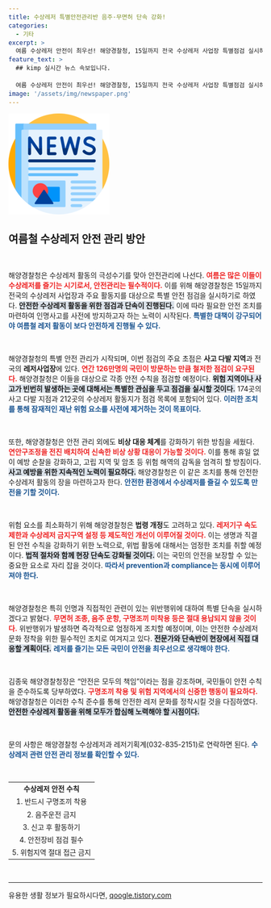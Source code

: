 ```yaml
---
title: 수상레저 특별안전관리반 음주·무면허 단속 강화!
categories:
  - 기타
excerpt: >
  여름 수상레저 안전이 최우선! 해양경찰청, 15일까지 전국 수상레저 사업장 특별점검 실시하며, 음주운항 등 위험 행동 단속 강화. 즐거운 여름 피서, 안전하게 즐기세요!
feature_text: >
  ## kimp 실시간 뉴스 속보입니다.

  여름 수상레저 안전이 최우선! 해양경찰청, 15일까지 전국 수상레저 사업장 특별점검 실시하며, 음주운항 등 위험 행동 단속 강화. 즐거운 여름 피서, 안전하게 즐기세요!
image: '/assets/img/newspaper.png'
---
```


<p><img src="/assets/img/newspaper.png" alt="kimplant 속보" /></p>

<h2 data-ke-size="size26">여름철 수상레저 안전 관리 방안</h2>

<p data-ke-size="size16">&nbsp;</p>

<p>해양경찰청은 수상레저 활동의 극성수기를 맞아 안전관리에 나선다. <b><span style="color: #ee2323;">여름은 많은 이들이 수상레저를 즐기는 시기로서, 안전관리는 필수적이다.</span></b> 이를 위해 해양경찰청은 15일까지 전국의 수상레저 사업장과 주요 활동지를 대상으로 특별 안전 점검을 실시하기로 하였다. <b><span style="background-color: #21538527;">안전한 수상레저 활동을 위한 점검과 단속이 진행된다.</span></b> 이에 따라 필요한 안전 조치를 마련하여 인명사고를 사전에 방지하고자 하는 노력이 시작된다. <b><span style="color: #1a5490;">특별한 대책이 강구되어야 여름철 레저 활동이 보다 안전하게 진행될 수 있다.</span></b></p>

<p data-ke-size="size16">&nbsp;</p>

<p>해양경찰청의 특별 안전 관리가 시작되며, 이번 점검의 주요 초점은 <strong>사고 다발 지역</strong>과 전국의 <strong>레저사업장</strong>에 있다. <b><span style="color: #ee2323;">연간 126만명의 국민이 방문하는 만큼 철저한 점검이 요구된다.</span></b> 해양경찰청은 이들을 대상으로 각종 안전 수칙을 점검할 예정이다. <b><span style="background-color: #21538527;">위험 지역이나 사고가 빈번히 발생하는 곳에 대해서는 특별한 관심을 두고 점검을 실시할 것이다.</span></b> 174곳의 사고 다발 지점과 212곳의 수상레저 활동지가 점검 목록에 포함되어 있다. <b><span style="color: #1a5490;">이러한 조치를 통해 잠재적인 재난 위험 요소를 사전에 제거하는 것이 목표이다.</span></b></p>

<p data-ke-size="size16">&nbsp;</p>

<p>또한, 해양경찰청은 안전 관리 외에도 <strong>비상 대응 체계</strong>를 강화하기 위한 방침을 세웠다. <b><span style="color: #ee2323;">연안구조정을 전진 배치하여 신속한 비상 상황 대응이 가능할 것이다.</span></b> 이를 통해 휴일 없이 예방 순찰을 강화하고, 고립 지역 및 암초 등 위험 해역의 감독을 엄격히 할 방침이다. <b><span style="background-color: #21538527;">사고 예방을 위한 지속적인 노력이 필요하다.</span></b> 해양경찰청은 이 같은 조치를 통해 안전한 수상레저 활동의 장을 마련하고자 한다. <b><span style="color: #1a5490;">안전한 환경에서 수상레저를 즐길 수 있도록 만전을 기할 것이다.</span></b></p>

<p data-ke-size="size16">&nbsp;</p>

<p>위험 요소를 최소화하기 위해 해양경찰청은 <strong>법령 개정</strong>도 고려하고 있다. <b><span style="color: #ee2323;">레저기구 속도 제한과 수상레저 금지구역 설정 등 제도적인 개선이 이루어질 것이다.</span></b> 이는 생명과 직결된 안전 수칙을 강화하기 위한 노력으로, 위법 활동에 대해서는 엄정한 조치를 취할 예정이다. <b><span style="background-color: #21538527;">법적 절차와 함께 현장 단속도 강화될 것이다.</span></b> 이는 국민의 안전을 보장할 수 있는 중요한 요소로 자리 잡을 것이다. <b><span style="color: #1a5490;">따라서 prevention과 compliance는 동시에 이루어져야 한다.</span></b></p>

<p data-ke-size="size16">&nbsp;</p>

<p>해양경찰청은 특히 인명과 직접적인 관련이 있는 위반행위에 대하여 특별 단속을 실시하겠다고 밝혔다. <b><span style="color: #ee2323;">무면허 조종, 음주 운항, 구명조끼 미착용 등은 절대 용납되지 않을 것이다.</span></b> 위반행위가 발생하면 즉각적으로 엄정하게 조치할 예정이며, 이는 안전한 수상레저 문화 정착을 위한 필수적인 조치로 여겨지고 있다. <b><span style="background-color: #21538527;">전문가와 단속반이 현장에서 직접 대응할 계획이다.</span></b> <b><span style="color: #1a5490;">레저를 즐기는 모든 국민이 안전을 최우선으로 생각해야 한다.</span></b></p>

<p data-ke-size="size16">&nbsp;</p>

<p>김종욱 해양경찰청장은 “안전은 모두의 책임”이라는 점을 강조하며, 국민들이 안전 수칙을 준수하도록 당부하였다. <b><span style="color: #ee2323;">구명조끼 착용 및 위험 지역에서의 신중한 행동이 필요하다.</span></b> 해양경찰청은 이러한 수칙 준수를 통해 안전한 레저 문화를 정착시킬 것을 다짐하였다. <b><span style="background-color: #21538527;">안전한 수상레저 활동을 위해 모두가 합심해 노력해야 할 시점이다.</span></b> </p>

<p data-ke-size="size16">&nbsp;</p>

<p>문의 사항은 해양경찰청 수상레저과 레저기획계(032-835-2151)로 연락하면 된다. <b><span style="color: #1a5490;">수상레저 관련 안전 관리 정보를 확인할 수 있다.</span></b></p>

<p data-ke-size="size16">&nbsp;</p>

<table style="width: 100%; border-collapse: collapse;">
    <tr>
        <td style="text-align: center; height: 17px;"><b>수상레저 안전 수칙</b></td>
    </tr>
    <tr>
        <td style="text-align: center; height: 17px;">1. 반드시 구명조끼 착용</td>
    </tr>
    <tr>
        <td style="text-align: center; height: 17px;">2. 음주운전 금지</td>
    </tr>
    <tr>
        <td style="text-align: center; height: 17px;">3. 신고 후 활동하기</td>
    </tr>
    <tr>
        <td style="text-align: center; height: 17px;">4. 안전장비 점검 필수</td>
    </tr>
    <tr>
        <td style="text-align: center; height: 17px;">5. 위험지역 절대 접근 금지</td>
    </tr>
</table>

<p data-ke-size="size16">&nbsp;</p>

<hr />
유용한 생활 정보가 필요하시다면, <a href="https://qoogle.tistory.com" rel="dofollow">qoogle.tistory.com</a>


